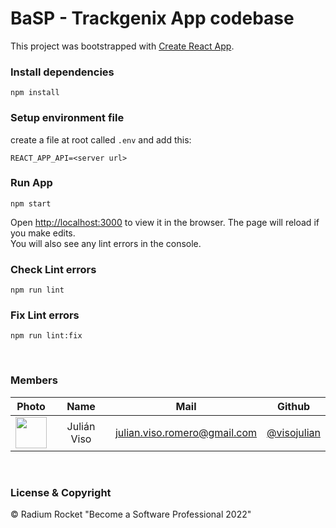# BaSP - Trackgenix App codebase

This project was bootstrapped with [Create React App](https://github.com/facebook/create-react-app).


### Install dependencies

    npm install

### Setup environment file
create a file at root called `.env` and add this:

    REACT_APP_API=<server url>

### Run App
    npm start

Open [http://localhost:3000](http://localhost:3000) to view it in the browser.
The page will reload if you make edits.\
You will also see any lint errors in the console.


### Check Lint errors
    npm run lint

### Fix Lint errors
    npm run lint:fix

<br>

### Members

|Photo | Name  | Mail | Github
| :-----: | :-----: | :-----: | :-----: |
<img src="https://avatars.githubusercontent.com/u/15916297?s=400&u=dfa35967b8db963baedf96f1febc27e13b38aca6&v=4" height="50" width="50">| Julián Viso | julian.viso.romero@gmail.com | [@visojulian](https://github.com/visojulian)



<br>

### License & Copyright

© Radium Rocket "Become a Software Professional 2022"